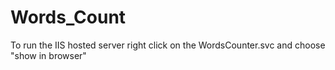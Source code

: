 # Words_Count

To run the IIS hosted server right click on the WordsCounter.svc and choose "show in browser"
